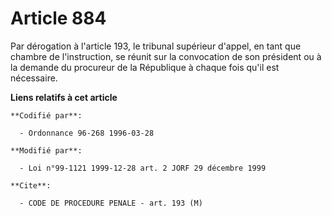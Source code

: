# Article 884

Par dérogation à l'article 193, le tribunal supérieur d'appel, en tant que chambre de l'instruction, se réunit sur la
convocation de son président ou à la demande du procureur de la République à chaque fois qu'il est nécessaire.

**Liens relatifs à cet article**

	**Codifié par**:

	  - Ordonnance 96-268 1996-03-28

	**Modifié par**:

	  - Loi n°99-1121 1999-12-28 art. 2 JORF 29 décembre 1999

	**Cite**:

	  - CODE DE PROCEDURE PENALE - art. 193 (M)
